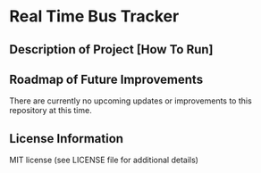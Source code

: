 # Real Time Bus Tracker

## Description of Project [How To Run]


## Roadmap of Future Improvements
There are currently no upcoming updates or improvements to this repository at this time.

## License Information
MIT license (see LICENSE file for additional details)

